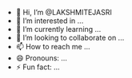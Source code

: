 - 👋 Hi, I’m @LAKSHMITEJASRI
- 👀 I’m interested in ...
- 🌱 I’m currently learning ...
- 💞️ I’m looking to collaborate on ...
- 📫 How to reach me ...
- 😄 Pronouns: ...
- ⚡ Fun fact: ...

<!---
LAKSHMITEJASR/LAKSHMITEJASR is a ✨ special ✨ repository because its `README.md` (this file) appears on your GitHub profile.
You can click the Preview link to take a look at your changes.
--->
